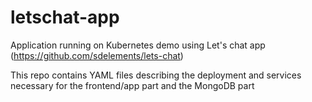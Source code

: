 # letschat-app
Application running on Kubernetes demo using Let's chat app (https://github.com/sdelements/lets-chat) 

This repo contains YAML files describing the deployment and services necessary for the frontend/app part and the MongoDB part
